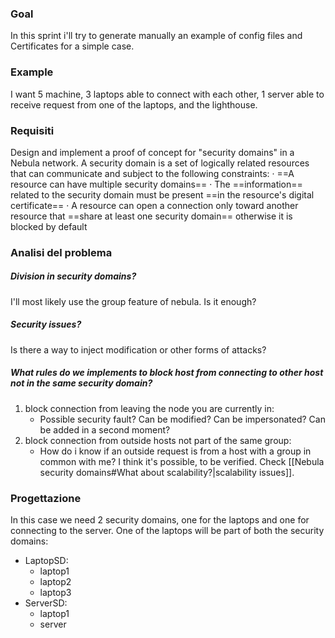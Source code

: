 ### Goal
In this sprint i'll try to generate manually an example of config files and Certificates for a simple case.
### Example
I want 5 machine, 3 laptops able to connect with each other, 1 server able to receive request from one of the laptops, and the lighthouse.
### Requisiti
Design and implement a proof of concept for "security domains" in a Nebula network. A security domain is a set of logically related resources that can communicate and subject to the following constraints:
· ==A resource can have multiple security domains==
· The ==information== related to the security domain must be present ==in the resource's digital certificate==
· A resource can open a connection only toward another resource that ==share at least one security domain== otherwise it is blocked by default
### Analisi del problema
##### Division in security domains?
I'll most likely use the group feature of nebula. Is it enough?
##### Security issues?
Is there a way to inject modification or other forms of attacks?
##### What rules do we implements to block host from connecting to other host not in the same security domain?
1) block connection from leaving the node you are currently in:
	- Possible security fault? Can be modified? Can be impersonated? Can be added in a second moment?
2) block connection from outside hosts not part of the same group:
	- How do i know if an outside request is from a host with a group in common with me? I think it's possible, to be verified.
Check [[Nebula security domains#What about scalability?|scalability issues]].
### Progettazione
In this case we need 2 security domains, one for the laptops and one for connecting to the server. One of the laptops will be part of both the security domains:
- LaptopSD:
	- laptop1
	- laptop2
	- laptop3
- ServerSD:
	- laptop1
	- server






